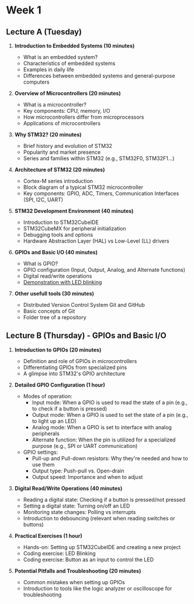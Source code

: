 # Week 1

## Lecture A (Tuesday)
1. **Introduction to Embedded Systems (10 minutes)**
    - What is an embedded system?
    - Characteristics of embedded systems
    - Examples in daily life
    - Differences between embedded systems and general-purpose computers

2. **Overview of Microcontrollers (20 minutes)**
    - What is a microcontroller?
    - Key components: CPU, memory, I/O
    - How microcontrollers differ from microprocessors
    - Applications of microcontrollers

3. **Why STM32? (20 minutes)**
    - Brief history and evolution of STM32
    - Popularity and market presence
    - Series and families within STM32 (e.g., STM32F0, STM32F1...)

4. **Architecture of STM32 (20 minutes)**
    - Cortex-M series introduction
    - Block diagram of a typical STM32 microcontroller
    - Key components: GPIO, ADC, Timers, Communication Interfaces (SPI, I2C, UART)

5. **STM32 Development Environment (40 minutes)**
    - Introduction to STM32CubeIDE
    - STM32CubeMX for peripheral initialization
    - Debugging tools and options
    - Hardware Abstraction Layer (HAL) vs Low-Level (LL) drivers

6. **GPIOs and Basic I/O (40 minutes)**
    - What is GPIO?
    - GPIO configuration (Input, Output, Analog, and Alternate functions)
    - Digital read/write operations
    - [Demonstration with LED blinking](./exercises/exercise_1_blinky.md)
    
7. **Other usefull tools (30 minutes)**
    - Distributed Version Control System Git and GitHub
    - Basic concepts of Git
    - Folder tree of a repository

## Lecture B (Thursday) - GPIOs and Basic I/O

1. **Introduction to GPIOs (20 minutes)**
    - Definition and role of GPIOs in microcontrollers
    - Differentiating GPIOs from specialized pins
    - A glimpse into STM32's GPIO architecture

2. **Detailed GPIO Configuration (1 hour)**
    - Modes of operation:
      - Input mode: When a GPIO is used to read the state of a pin (e.g., to check if a button is pressed)
      - Output mode: When a GPIO is used to set the state of a pin (e.g., to light up an LED)
      - Analog mode: When a GPIO is set to interface with analog peripherals
      - Alternate function: When the pin is utilized for a specialized purpose (e.g., SPI or UART communication)
    - GPIO settings:
      - Pull-up and Pull-down resistors: Why they're needed and how to use them
      - Output type: Push-pull vs. Open-drain
      - Output speed: Importance and when to adjust

3. **Digital Read/Write Operations (40 minutes)**
      - Reading a digital state: Checking if a button is pressed/not pressed
      - Setting a digital state: Turning on/off an LED
      - Monitoring state changes: Polling vs interrupts
      - Introduction to debouncing (relevant when reading switches or buttons)
        
4. **Practical Exercises (1 hour)**
      - Hands-on: Setting up STM32CubeIDE and creating a new project
      - Coding exercise: LED Blinking
      - Coding exercise: Button as an input to control the LED

5. **Potential Pitfalls and Troubleshooting (20 minutes)**
      - Common mistakes when setting up GPIOs
      - Introduction to tools like the logic analyzer or oscilloscope for troubleshooting
